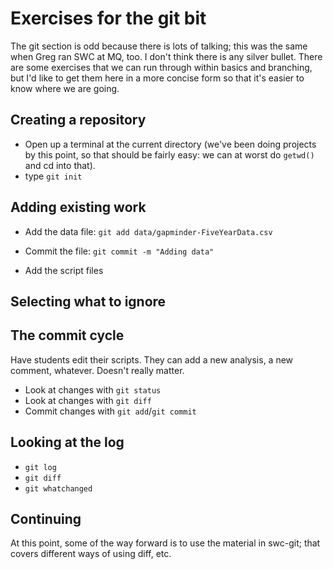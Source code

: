 # Exercises for the git bit

The git section is odd because there is lots of talking; this was the same when Greg ran SWC at MQ, too.  I don't think there is any silver bullet.  There are some exercises that we can run through within basics and branching, but I'd like to get them here in a more concise form so that it's easier to know where we are going.

## Creating a repository

* Open up a terminal at the current directory (we've been doing projects by this point, so that should be fairly easy: we can at worst do `getwd()` and cd into that).
* type `git init`

## Adding existing work

* Add the data file: `git add data/gapminder-FiveYearData.csv`
* Commit the file: `git commit -m "Adding data"`

* Add the script files

## Selecting what to ignore

## The commit cycle

Have students edit their scripts.  They can add a new analysis, a new comment, whatever.  Doesn't really matter.

* Look at changes with `git status`
* Look at changes with `git diff`
* Commit changes with `git add`/`git commit`

## Looking at the log

* `git log`
* `git diff`
* `git whatchanged`

## Continuing

At this point, some of the way forward is to use the material in swc-git; that covers different ways of using diff, etc.

